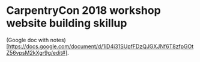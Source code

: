 # CarpentryCon 2018 workshop website building skillup

(Google doc with notes)[https://docs.google.com/document/d/1iD4i31SUpfFDzQJGXJNf6T8zfpGOtZ56vpsM2kXgr9g/edit#].
